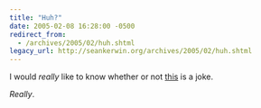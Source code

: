 ```yaml
---
title: "Huh?"
date: 2005-02-08 16:28:00 -0500
redirect_from:
  - /archives/2005/02/huh.shtml
legacy_url: http://seankerwin.org/archives/2005/02/huh.shtml
---
```

<p>I would <i>really</i> like to know whether or not <a href="http://newyorker.com/shouts/content/?050214sh_shouts">this</a> is a joke.</p>

<p><i>Really</i>.</p>
